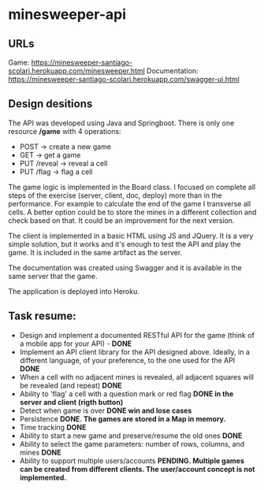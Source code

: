 # minesweeper-api

## URLs
 Game: https://minesweeper-santiago-scolari.herokuapp.com/minesweeper.html
 Documentation: https://minesweeper-santiago-scolari.herokuapp.com/swagger-ui.html
 
## Design desitions
 
 The API was developed using Java and Springboot. There is only one resource **/game** with 4 operations:
  - POST -> create a new game
  - GET -> get a game
  - PUT /reveal -> reveal a cell
  - PUT /flag -> flag a cell
 
 The game logic is implemented in the Board class. I focused on complete all steps of the exercise (server, client, doc, deploy) more than in the performance. For example to calculate the end of the game I transverse all cells. A better option could be to store the mines in a different collection and check based on that. It could be an improvement for the next version.
 
 The client is implemented in a basic HTML using JS and JQuery. It is a very simple solution, but it works and it's enough to test the API and play the game. It is included in the same artifact as the server.
 
 The documentation was created using Swagger and it is available in the same server that the game.
 
 The application is deployed into Heroku.
 
 ## Task resume:
 - Design and implement a documented RESTful API for the game (think of a mobile app for your API) - **DONE**
 - Implement an API client library for the API designed above. Ideally, in a different language, of your preference, to the one used for the API **DONE**
 - When a cell with no adjacent mines is revealed, all adjacent squares will be revealed (and repeat) **DONE**
 - Ability to 'flag' a cell with a question mark or red flag **DONE in the server and client (rigth button)**
 - Detect when game is over **DONE win and lose cases** 
 - Persistence **DONE. The games are stored in a Map in memory.**
 - Time tracking **DONE**
 - Ability to start a new game and preserve/resume the old ones **DONE**
 - Ability to select the game parameters: number of rows, columns, and mines **DONE**
 - Ability to support multiple users/accounts **PENDING. Multiple games can be created from different clients. The user/account concept is not implemented.**
